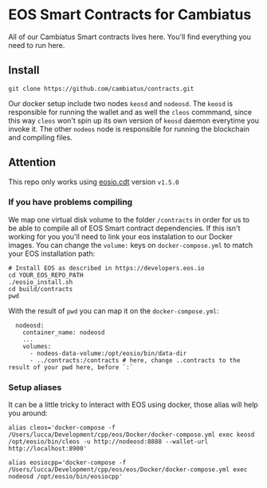 # EOS Smart Contracts for Cambiatus

All of our Cambiatus Smart contracts lives here. You'll find everything you need to run here.

## Install

```
git clone https://github.com/cambiatus/contracts.git
```

Our docker setup include two nodes `keosd` and `nodeosd`. The `keosd` is responsible for running the wallet and as well the `cleos` commmand, since this way `cleos` won't spin up its own version of `keosd` daemon everytime you invoke it. The other `nodeos` node is responsible for running the blockchain and compiling files.


## Attention

This repo only works using [eosio.cdt](https://github.com/EOSIO/eosio.cdt/releases/tag/v1.5.0) version `v1.5.0`

### If you have problems compiling

We map one virtual disk volume to the folder `/contracts` in order for us to be able to compile all of EOS Smart contract dependencies. If this isn't working for you you'll need to link your eos instalation to our Docker images. You can change the `volume:` keys on `docker-compose.yml` to match your EOS installation path:

```
# Install EOS as described in https://developers.eos.io
cd YOUR_EOS_REPO_PATH
./eosio_install.sh
cd build/contracts
pwd
```

With the result of `pwd` you can map it on the `docker-compose.yml`:

```
  nodeosd:
    container_name: nodeosd
    ...
    volumes:
      - nodeos-data-volume:/opt/eosio/bin/data-dir
      - ../contracts:/contracts # here, change ..contracts to the result of your pwd here, before `:`
```

### Setup aliases

It can be a little tricky to interact with EOS using docker, those alias will help you around:

```
alias cleos='docker-compose -f /Users/lucca/Development/cpp/eos/Docker/docker-compose.yml exec keosd /opt/eosio/bin/cleos -u http://nodeosd:8888 --wallet-url http://localhost:8900'

alias eosiocpp='docker-compose -f /Users/lucca/Development/cpp/eos/eos/Docker/docker-compose.yml exec nodeosd /opt/eosio/bin/eosiocpp'
```
